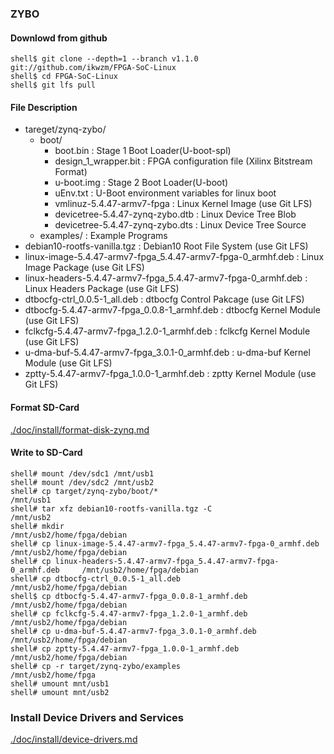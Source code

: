 ### ZYBO

#### Downlowd from github

```console
shell$ git clone --depth=1 --branch v1.1.0 git://github.com/ikwzm/FPGA-SoC-Linux
shell$ cd FPGA-SoC-Linux
shell$ git lfs pull
```

#### File Description

 * tareget/zynq-zybo/
   + boot/
     - boot.bin                                                      : Stage 1 Boot Loader(U-boot-spl)
     - design_1_wrapper.bit                                          : FPGA configuration file (Xilinx Bitstream Format)
     - u-boot.img                                                    : Stage 2 Boot Loader(U-boot)
     - uEnv.txt                                                      : U-Boot environment variables for linux boot
     - vmlinuz-5.4.47-armv7-fpga                                     : Linux Kernel Image       (use Git LFS)
     - devicetree-5.4.47-zynq-zybo.dtb                               : Linux Device Tree Blob   
     - devicetree-5.4.47-zynq-zybo.dts                               : Linux Device Tree Source
   + examples/                                                       : Example Programs
 * debian10-rootfs-vanilla.tgz                                       : Debian10 Root File System (use Git LFS)
 * linux-image-5.4.47-armv7-fpga_5.4.47-armv7-fpga-0_armhf.deb       : Linux Image Package      (use Git LFS)
 * linux-headers-5.4.47-armv7-fpga_5.4.47-armv7-fpga-0_armhf.deb     : Linux Headers Package    (use Git LFS)
 * dtbocfg-ctrl_0.0.5-1_all.deb                                      : dtbocfg Control Pakcage  (use Git LFS)
 * dtbocfg-5.4.47-armv7-fpga_0.0.8-1_armhf.deb                       : dtbocfg Kernel Module    (use Git LFS)
 * fclkcfg-5.4.47-armv7-fpga_1.2.0-1_armhf.deb                       : fclkcfg Kernel Module    (use Git LFS)
 * u-dma-buf-5.4.47-armv7-fpga_3.0.1-0_armhf.deb                     : u-dma-buf Kernel Module  (use Git LFS)
 * zptty-5.4.47-armv7-fpga_1.0.0-1_armhf.deb                         : zptty   Kernel Module    (use Git LFS)

#### Format SD-Card

[./doc/install/format-disk-zynq.md](format-disk-zynq.md)

#### Write to SD-Card

````console
shell# mount /dev/sdc1 /mnt/usb1
shell# mount /dev/sdc2 /mnt/usb2
shell# cp target/zynq-zybo/boot/*                                           /mnt/usb1
shell# tar xfz debian10-rootfs-vanilla.tgz -C                               /mnt/usb2
shell# mkdir                                                                /mnt/usb2/home/fpga/debian
shell# cp linux-image-5.4.47-armv7-fpga_5.4.47-armv7-fpga-0_armhf.deb       /mnt/usb2/home/fpga/debian
shell# cp linux-headers-5.4.47-armv7-fpga_5.4.47-armv7-fpga-0_armhf.deb     /mnt/usb2/home/fpga/debian
shell# cp dtbocfg-ctrl_0.0.5-1_all.deb                                      /mnt/usb2/home/fpga/debian
shell$ cp dtbocfg-5.4.47-armv7-fpga_0.0.8-1_armhf.deb                       /mnt/usb2/home/fpga/debian
shell# cp fclkcfg-5.4.47-armv7-fpga_1.2.0-1_armhf.deb                       /mnt/usb2/home/fpga/debian
shell# cp u-dma-buf-5.4.47-armv7-fpga_3.0.1-0_armhf.deb                     /mnt/usb2/home/fpga/debian
shell# cp zptty-5.4.47-armv7-fpga_1.0.0-1_armhf.deb                         /mnt/usb2/home/fpga/debian
shell# cp -r target/zynq-zybo/examples                                      /mnt/usb2/home/fpga
shell# umount mnt/usb1
shell# umount mnt/usb2
````

### Install Device Drivers and Services

[./doc/install/device-drivers.md](device-drivers.md)

